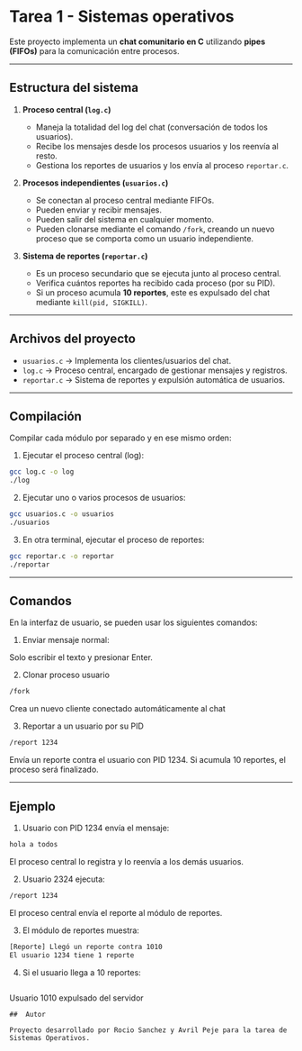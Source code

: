 #  Tarea 1 - Sistemas operativos 

Este proyecto implementa un **chat comunitario en C** utilizando **pipes (FIFOs)** para la comunicación entre procesos.  

---

##  Estructura del sistema

1. **Proceso central (`log.c`)**  
   - Maneja la totalidad del log del chat (conversación de todos los usuarios).  
   - Recibe los mensajes desde los procesos usuarios y los reenvía al resto.  
   - Gestiona los reportes de usuarios y los envía al proceso `reportar.c`.

2. **Procesos independientes (`usuarios.c`)**  
   - Se conectan al proceso central mediante FIFOs.  
   - Pueden enviar y recibir mensajes.  
   - Pueden salir del sistema en cualquier momento.  
   - Pueden clonarse mediante el comando `/fork`, creando un nuevo proceso que se comporta como un usuario independiente.

3. **Sistema de reportes (`reportar.c`)**  
   - Es un proceso secundario que se ejecuta junto al proceso central.  
   - Verifica cuántos reportes ha recibido cada proceso (por su PID).  
   - Si un proceso acumula **10 reportes**, este es expulsado del chat mediante `kill(pid, SIGKILL)`.

---

##  Archivos del proyecto

- `usuarios.c` → Implementa los clientes/usuarios del chat.  
- `log.c` → Proceso central, encargado de gestionar mensajes y registros.  
- `reportar.c` → Sistema de reportes y expulsión automática de usuarios.  

---

##  Compilación

Compilar cada módulo por separado y en ese mismo orden:


1. Ejecutar el proceso central (log):
   
```bash
gcc log.c -o log
./log
```

2. Ejecutar uno o varios procesos de usuarios:

```bash
gcc usuarios.c -o usuarios
./usuarios
```

3. En otra terminal, ejecutar el proceso de reportes:

```bash
gcc reportar.c -o reportar
./reportar
```

---

##  Comandos

En la interfaz de usuario, se pueden usar los siguientes comandos:

1. Enviar mensaje normal:

Solo escribir el texto y presionar Enter.

2. Clonar proceso usuario

```bash
/fork
```
Crea un nuevo cliente conectado automáticamente al chat

3. Reportar a un usuario por su PID

```bash
/report 1234
```
Envía un reporte contra el usuario con PID 1234.
Si acumula 10 reportes, el proceso será finalizado.

---
##  Ejemplo

1. Usuario con PID 1234 envía el mensaje:
   
```bash
hola a todos
```

El proceso central lo registra y lo reenvía a los demás usuarios.

2. Usuario 2324 ejecuta:
   
```bash
/report 1234
```
El proceso central envía el reporte al módulo de reportes.

3. El módulo de reportes muestra:
```bash
[Reporte] Llegó un reporte contra 1010
El usuario 1234 tiene 1 reporte
```

4. Si el usuario llega a 10 reportes:
   ```bash
Usuario 1010 expulsado del servidor
```
##  Autor

Proyecto desarrollado por Rocio Sanchez y Avril Peje para la tarea de Sistemas Operativos.
